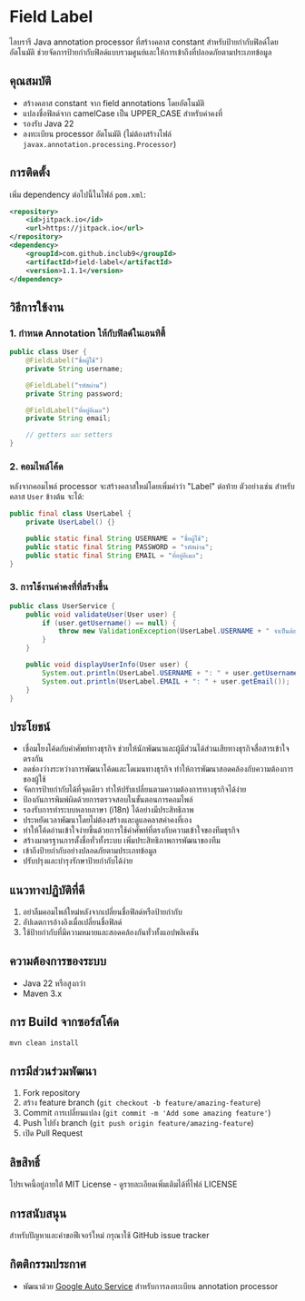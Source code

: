 # Field Label

ไลบรารี Java annotation processor ที่สร้างคลาส constant สำหรับป้ายกำกับฟิลด์โดยอัตโนมัติ ช่วยจัดการป้ายกำกับฟิลด์แบบรวมศูนย์และให้การเข้าถึงที่ปลอดภัยตามประเภทข้อมูล

## คุณสมบัติ

- สร้างคลาส constant จาก field annotations โดยอัตโนมัติ
- แปลงชื่อฟิลด์จาก camelCase เป็น UPPER_CASE สำหรับค่าคงที่
- รองรับ Java 22
- ลงทะเบียน processor อัตโนมัติ (ไม่ต้องสร้างไฟล์ `javax.annotation.processing.Processor`)

## การติดตั้ง

เพิ่ม dependency ต่อไปนี้ในไฟล์ `pom.xml`:

```xml
<repository>
    <id>jitpack.io</id>
    <url>https://jitpack.io</url>
</repository>
<dependency>
    <groupId>com.github.inclub9</groupId>
    <artifactId>field-label</artifactId>
    <version>1.1.1</version>
</dependency>
```

## วิธีการใช้งาน

### 1. กำหนด Annotation ให้กับฟิลด์ในเอนทิตี้

```java
public class User {
    @FieldLabel("ชื่อผู้ใช้")
    private String username;

    @FieldLabel("รหัสผ่าน")
    private String password;

    @FieldLabel("ที่อยู่อีเมล")
    private String email;

    // getters และ setters
}
```

### 2. คอมไพล์โค้ด

หลังจากคอมไพล์ processor จะสร้างคลาสใหม่โดยเพิ่มคำว่า "Label" ต่อท้าย ตัวอย่างเช่น สำหรับคลาส `User` ข้างต้น จะได้:

```java
public final class UserLabel {
    private UserLabel() {}

    public static final String USERNAME = "ชื่อผู้ใช้";
    public static final String PASSWORD = "รหัสผ่าน";
    public static final String EMAIL = "ที่อยู่อีเมล";
}
```

### 3. การใช้งานค่าคงที่ที่สร้างขึ้น

```java
public class UserService {
    public void validateUser(User user) {
        if (user.getUsername() == null) {
            throw new ValidationException(UserLabel.USERNAME + " จำเป็นต้องระบุ");
        }
    }

    public void displayUserInfo(User user) {
        System.out.println(UserLabel.USERNAME + ": " + user.getUsername());
        System.out.println(UserLabel.EMAIL + ": " + user.getEmail());
    }
}
```

## ประโยชน์

- เชื่อมโยงโค้ดกับคำศัพท์ทางธุรกิจ ช่วยให้นักพัฒนาและผู้มีส่วนได้ส่วนเสียทางธุรกิจสื่อสารเข้าใจตรงกัน
- ลดช่องว่างระหว่างการพัฒนาโค้ดและโดเมนทางธุรกิจ ทำให้การพัฒนาสอดคล้องกับความต้องการของผู้ใช้
- จัดการป้ายกำกับได้ที่จุดเดียว ทำให้ปรับเปลี่ยนตามความต้องการทางธุรกิจได้ง่าย
- ป้องกันการพิมพ์ผิดด้วยการตรวจสอบในขั้นตอนการคอมไพล์
- รองรับการทำระบบหลายภาษา (i18n) ได้อย่างมีประสิทธิภาพ
- ประหยัดเวลาพัฒนาโดยไม่ต้องสร้างและดูแลคลาสค่าคงที่เอง
- ทำให้โค้ดอ่านเข้าใจง่ายขึ้นด้วยการใช้คำศัพท์ที่ตรงกับความเข้าใจของทีมธุรกิจ
- สร้างมาตรฐานการตั้งชื่อทั่วทั้งระบบ เพิ่มประสิทธิภาพการพัฒนาของทีม
- เข้าถึงป้ายกำกับอย่างปลอดภัยตามประเภทข้อมูล
- ปรับปรุงและบำรุงรักษาป้ายกำกับได้ง่าย

## แนวทางปฏิบัติที่ดี

1. อย่าลืมคอมไพล์ใหม่หลังจากเปลี่ยนชื่อฟิลด์หรือป้ายกำกับ
2. อัปเดตการอ้างอิงเมื่อเปลี่ยนชื่อฟิลด์
3. ใช้ป้ายกำกับที่มีความหมายและสอดคล้องกันทั่วทั้งแอปพลิเคชัน

## ความต้องการของระบบ

- Java 22 หรือสูงกว่า
- Maven 3.x

## การ Build จากซอร์สโค้ด

```bash
mvn clean install
```

## การมีส่วนร่วมพัฒนา

1. Fork repository
2. สร้าง feature branch (`git checkout -b feature/amazing-feature`)
3. Commit การเปลี่ยนแปลง (`git commit -m 'Add some amazing feature'`)
4. Push ไปยัง branch (`git push origin feature/amazing-feature`)
5. เปิด Pull Request

## ลิขสิทธิ์

โปรเจคนี้อยู่ภายใต้ MIT License - ดูรายละเอียดเพิ่มเติมได้ที่ไฟล์ LICENSE

## การสนับสนุน

สำหรับปัญหาและคำขอฟีเจอร์ใหม่ กรุณาใช้ GitHub issue tracker

## กิตติกรรมประกาศ

- พัฒนาด้วย [Google Auto Service](https://github.com/google/auto/tree/main/service) สำหรับการลงทะเบียน annotation processor